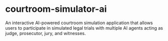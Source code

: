 # courtroom-simulator-ai
An interactive AI-powered courtroom simulation application that allows users to participate in simulated legal trials with multiple AI agents acting as judge, prosecutor, jury, and witnesses.

